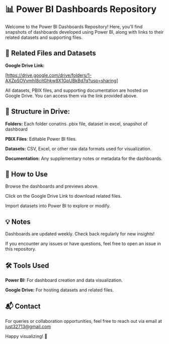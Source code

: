 # 📊 Power BI Dashboards Repository

Welcome to the Power BI Dashboards Repository! Here, you'll find snapshots of dashboards developed using Power BI, along with links to their related datasets and supporting files.

## 🔗 Related Files and Datasets

**Google Drive Link:**

[https://drive.google.com/drive/folders/1-AXZpSOVvmhI8citGhkw8X1GpUBkBd7q?usp=sharing]

All datasets, PBIX files, and supporting documentation are hosted on Google Drive. You can access them via the link provided above.

## 📝 Structure in Drive:

**Folders:** Each folder conatins .pbix file, dataset in excel, snapshot of dashboard 

**PBIX Files**: Editable Power BI files.

**Datasets:** CSV, Excel, or other raw data formats used for visualization.

**Documentation:** Any supplementary notes or metadata for the dashboards.

## 📢 How to Use

Browse the dashboards and previews above.

Click on the Google Drive Link to download related files.

Import datasets into Power BI to explore or modify.

## 💡 Notes

Dashboards are updated weekly. Check back regularly for new insights!

If you encounter any issues or have questions, feel free to open an issue in this repository.

## 🛠️ Tools Used

**Power BI:** For dashboard creation and data visualization.

**Google Drive:** For hosting datasets and related files.

## 📬 Contact

For queries or collaboration opportunities, feel free to reach out via email at just32713@gmail.com

Happy visualizing! 🎉
